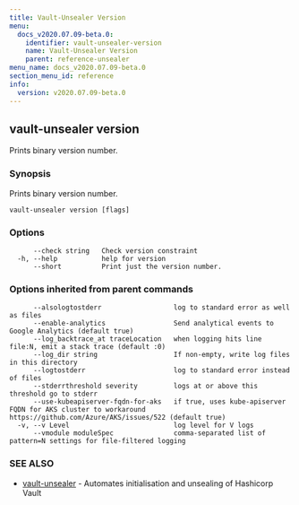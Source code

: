 ```yaml
---
title: Vault-Unsealer Version
menu:
  docs_v2020.07.09-beta.0:
    identifier: vault-unsealer-version
    name: Vault-Unsealer Version
    parent: reference-unsealer
menu_name: docs_v2020.07.09-beta.0
section_menu_id: reference
info:
  version: v2020.07.09-beta.0
---
```


## vault-unsealer version

Prints binary version number.

### Synopsis

Prints binary version number.

```
vault-unsealer version [flags]
```

### Options

```
      --check string   Check version constraint
  -h, --help           help for version
      --short          Print just the version number.
```

### Options inherited from parent commands

```
      --alsologtostderr                  log to standard error as well as files
      --enable-analytics                 Send analytical events to Google Analytics (default true)
      --log_backtrace_at traceLocation   when logging hits line file:N, emit a stack trace (default :0)
      --log_dir string                   If non-empty, write log files in this directory
      --logtostderr                      log to standard error instead of files
      --stderrthreshold severity         logs at or above this threshold go to stderr
      --use-kubeapiserver-fqdn-for-aks   if true, uses kube-apiserver FQDN for AKS cluster to workaround https://github.com/Azure/AKS/issues/522 (default true)
  -v, --v Level                          log level for V logs
      --vmodule moduleSpec               comma-separated list of pattern=N settings for file-filtered logging
```

### SEE ALSO

* [vault-unsealer](/docs/v2020.07.09-beta.0/reference/unsealer/vault-unsealer)	 - Automates initialisation and unsealing of Hashicorp Vault

